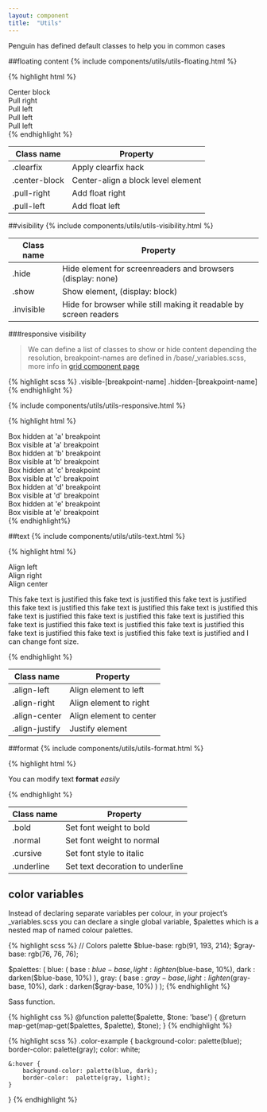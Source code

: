 ```yaml
---
layout: component
title:  "Utils"
---
```

Penguin has defined default classes to help you in common cases

##floating content
{% include components/utils/utils-floating.html %}

{% highlight html %}
<div class="clearfix">
    <div class="box center-block">Center block</div>
</div>
<div class="clearfix">
    <div class="box pull-right">Pull right</div>
    <div class="box pull-left">Pull left</div>
    <div class="box pull-left">Pull left</div>
</div>
<div class="clearfix">
    <div class="box pull-left">Pull left</div>
</div>
{% endhighlight %}

<table>
    <thead>
        <tr>
            <th>Class name</th>
            <th>Property</th>
        </tr>
    </thead>
	<tr>
		<td>.clearfix</td>
		<td>Apply clearfix hack</td>
	</tr>
	<tr>
		<td>.center-block</td>
		<td>Center-align a block level element</td>
	</tr>
	<tr>
		<td>.pull-right</td>
		<td>Add float right</td>
	</tr>
	<tr>
		<td>.pull-left</td>
		<td>Add float left</td>
	</tr>
</table>

##visibility
{% include components/utils/utils-visibility.html %}

<table>
    <thead>
        <tr>
            <th>Class name</th>
            <th>Property</th>
        </tr>
    </thead>
	<tr>
		<td>.hide</td>
		<td>Hide element for screenreaders and browsers (display: none)</td>
	</tr>
	<tr>
		<td>.show</td>
		<td>Show element, (display: block)</td>
	</tr>
	<tr>
		<td>.invisible</td>
		<td>Hide for browser while still making it readable by screen readers</td>
	</tr>
</table>

###responsive visibility

> We can define a list of classes to show or hide content depending the resolution, breakpoint-names are defined in /base/_variables.scss, more info in <a href="/components/grid">grid component page</a>


{% highlight scss %}
.visible-[breakpoint-name]
.hidden-[breakpoint-name]
{% endhighlight %}

{% include components/utils/utils-responsive.html %}

{% highlight html %}
<div class="row">
    <div class="col-a-12 col-b-6">
        <div class="box hidden-a">Box hidden at 'a' breakpoint</div>
    </div>
    <div class="col-a-12 col-b-6">
        <div class="box visible-a">Box visible at 'a' breakpoint</div>
    </div>
</div>
<div class="row">
    <div class="col-a-12 col-b-6">
        <div class="box hidden-b">Box hidden at 'b' breakpoint</div>
    </div>
    <div class="col-a-12 col-b-6">
        <div class="box visible-b">Box visible at 'b' breakpoint</div>
    </div>
</div>
<div class="row">
    <div class="col-a-12 col-b-6">
        <div class="box hidden-c">Box hidden at 'c' breakpoint</div>
    </div>
    <div class="col-a-12 col-b-6">
        <div class="box visible-c">Box visible at 'c' breakpoint</div>
    </div>
</div>
<div class="row">
    <div class="col-a-12 col-b-6">
        <div class="box hidden-d">Box hidden at 'd' breakpoint</div>
    </div>
    <div class="col-a-12 col-b-6">
        <div class="box visible-d">Box visible at 'd' breakpoint</div>
    </div>
</div>
<div class="row">
    <div class="col-a-12 col-b-6">
        <div class="box hidden-e">Box hidden at 'e' breakpoint</div>
    </div>
    <div class="col-a-12 col-b-6">
        <div class="box visible-e">Box visible at 'e' breakpoint</div>
    </div>
</div>
{% endhighlight%}

##text
{% include components/utils/utils-text.html %}

{% highlight html %}
<div class="clearfix">
    <div class="box pull-left align-left">Align left</div>
    <div class="box pull-right align-right">Align right</div>
    <div class="box center-block align-center">Align center</div>
</div>
<p class="align-justify">This fake text is justified this fake text is justified this fake text is justified this fake text is justified this fake text is justified this fake text is justified this fake text is justified this fake text is justified this fake text is justified this fake text is justified this fake text is justified this fake text is justified this fake text is justified this fake text is justified this fake text is justified and <span class="text-small">I can</span> <span class="text-medium">change</span> <span class="text-large">font size</span>. </p>
{% endhighlight %}

<table>
    <thead>
        <tr>
            <th>Class name</th>
            <th>Property</th>
        </tr>
    </thead>
	<tr>
		<td>.align-left</td>
		<td>Align element to left</td>
	</tr>
	<tr>
		<td>.align-right</td>
		<td>Align element to right</td>
	</tr>
	<tr>
		<td>.align-center</td>
		<td>Align element to center</td>
	</tr>
	<tr>
		<td>.align-justify</td>
		<td>Justify element</td>
	</tr>
</table>

##format
{% include components/utils/utils-format.html %}

{% highlight html %}
<p>You can modify <span class="underline">text</span> <strong class="bold">format</strong> <em class="cursive">easily</em></p>
{% endhighlight %}
<table>
    <thead>
        <tr>
            <th>Class name</th>
            <th>Property</th>
        </tr>
    </thead>
	<tr>
		<td>.bold</td>
		<td>Set font weight to bold</td>
	</tr>
	<tr>
		<td>.normal</td>
		<td>Set font weight to normal</td>
	</tr>
	<tr>
		<td>.cursive</td>
		<td>Set font style to italic</td>
	</tr>
	<tr>
		<td>.underline</td>
		<td>Set text decoration to underline</td>
	</tr>
</table>


## color variables

Instead of declaring separate variables per colour, in your project’s _variables.scss you can declare a single global variable, $palettes which is a nested map of named colour palettes.

{% highlight scss %}
// Colors palette
$blue-base: rgb(91, 193, 214);
$gray-base: rgb(76, 76, 76);

$palettes: (
    blue: (
        base : $blue-base,
        light: lighten($blue-base, 10%),
        dark : darken($blue-base, 10%)
    ),
    gray: (
        base : $gray-base,
        light: lighten($gray-base, 10%),
        dark : darken($gray-base, 10%)
    )
);
{% endhighlight %}


Sass function.

{% highlight css %}
@function palette($palette, $tone: 'base') {
    @return map-get(map-get($palettes, $palette), $tone);
}
{% endhighlight %}

{% highlight scss %}
.color-example {
    background-color: palette(blue);
    border-color: palette(gray);
    color: white;

    &:hover {
        background-color: palette(blue, dark);
        border-color:  palette(gray, light);
    }

}
{% endhighlight %}
